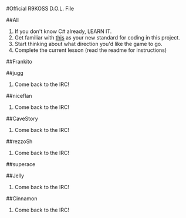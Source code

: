 #Official R9KOSS D.O.L. File

##All
1. If you don't know C# already, LEARN IT.
2. Get familiar with [this](https://msdn.microsoft.com/en-us/library/ff926074.aspx) as your new standard for coding in this project.
3. Start thinking about what direction you'd like the game to go.
4. Complete the current lesson (read the readme for instructions)

##Frankito

##jugg
1. Come back to the IRC!

##niceflan
1. Come back to the IRC!

##CaveStory
1. Come back to the IRC!

##rezzoSh
1. Come back to the IRC!

##superace

##Jelly
1. Come back to the IRC!

##Cinnamon
1. Come back to the IRC!
